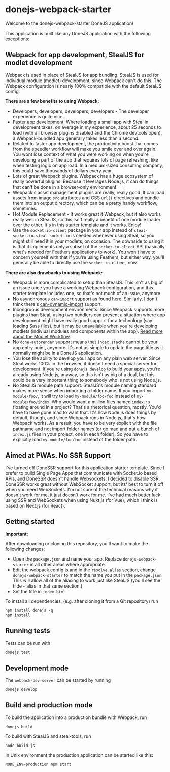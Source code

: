# donejs-webpack-starter

Welcome to the donejs-webpack-starter DoneJS application!

This application is built like any DoneJS application with the following exceptions:

## Webpack for app development, StealJS for modlet development
Webpack is used in place of StealJS for app bundling.  StealJS is used for individual module (modlet) development, since Webpack can't do this.  The Webpack configuration is nearly 100% compatible with the default StealJS config.

**There are a few benefits to using Webpack:**

- Developers, developers, developers, developers - The developer experience is quite nice.
- Faster app development.  Where loading a small app with Steal in development takes, on average in my experience, about 25 seconds to load (with all browser plugins disabled and the Chrome devtools open), a Webpack-bundled app generally takes less than a second.
- Related to faster app development, the productivity boost that comes from the speedier workflow will make you smile over and over again.  You wont lose context of what you were working on when you're developing a part of the app that requires lots of page refreshing, like when testing logic on app load.  In a medium-sized consulting company, this could save thousands of dollars every year.
- Lots of great Webpack plugins.  Webpack has a huge ecosystem of really powerful plugins.  Because it leverages Node.js, it can do things that can't be done in a browser-only environment.
- Webpack's asset management plugins are really, really good.  It can load assets from image `src` attributes and CSS `url()` directives and bundle them into an output directory, which can be a pretty handy workflow, sometimes.
- Hot Module Replacement - It works great it Webpack, but it also works really well in StealJS, so this isn't really a benefit of one module loader over the other.  It's in this starter template and it works.  Enjoy!
- Use the `socket.io-client` package in your app instead of `steal-socket.io`.  `steal-socket.io` is needed whenever using Steal, so you might still need it in your modlets, on occasion.  The downside to using it is that it implements only a subset of the `socket.io-client` API (basically what's needed for Feathers applications to work).  You won't have to concern yourself with that if you're using Feathers, but either way, you'll generally be able to directly use the `socket.io-client`, now.


**There are also drawbacks to using Webpack:**

- Webpack is more complicated to setup than StealJS.  This isn't as big of an issue once you have a working Webpack configuration, and this starter template includes one, so that's not much of an issue, anymore.
- No asynchronous `can-import` support as found [here](https://canjs.com/doc/can-view-import.html#_can_importfrom__MODULE_NAME__content__can_import_). Similarly, I don't think there's [can-dynamic-import](https://canjs.com/doc/can-view-import.html#_can_dynamic_importfrom__MODULE_NAME__content__can_import_) support.
- Incongruous development environments: Since Webpack supports more plugins than Steal, using two bundlers can present a situation where app development might have really good support for a technology (say loading Sass files), but it may be unavailable when you're developing modlets (indiviual modules and components within the app).  [Read more about the Modlet Workflow](https://css-tricks.com/key-building-large-javascript-apps-modlet-workflow/).
- No `done-autorender` support means that `index.stache` cannot be your app entry point, anymore.  It's not as simple to update the page title as it normally might be in a DoneJS application.
- You lose the ability to develop your app on any plain web server.  Since Steal works 100% in the browser, it doesn't need a special server for development.  If you're using `donejs develop` to build your apps, you're already using Node.js, anyway, so this isn't as big of a deal, but this could be a very important thing to somebody who is not using Node.js.
- No StealJS module path support.  StealJS's module naming standard makes more sense when importing a folder name.  If you import `my-module/foo/`, it will try to load `my-module/foo/foo` instead of `my-module/foo/index`.  Who would want a million files named `index.js` floating around in a project?  That's a rhetorical question, mostly.  You'd have to have gone mad to want that.  It's how Node.js does things by default, though, and since Webpack runs in Node.js, that's how Webpack works.  As a result, you have to be very explicit with the file pathname and not import folder names (or go mad and put a bunch of `index.js` files in your project, one in each folder).  So you have to explicitly load `my-module/foo/foo` instead of the folder path.

## Aimed at PWAs. No SSR Support
I've turned off DoneSSR support for this application starter template.  Since I prefer to build Single Page Apps that communicate with Socket.io based APIs, and DoneSSR doesn't handle Websockets, I decided to disable SSR.  DoneSSR works great without WebSocket support, but its' best to turn it off when you need WebSockets.  I'm not sure of the technical reasons why it doesn't work for me, it just doesn't work for me.  I've had much better luck using SSR and WebSockets when using Nuxt.js (for Vue), which I think is based on Next.js (for React).

## Getting started

**Important:**

After downloading or cloning this repository, you'll want to make the following changes:
- Open the `package.json` and name your app.  Replace `donejs-webpack-starter` in all other areas where appropriate.
- Edit the webpack.config.js and in the `resolve.alias` section, change `donejs-webpack-starter` to match the name you put in the `package.json`.  This will allow all of the aliasing to work just like StealJS (you'll see the tilde `~` alias in that same section.)
- Set the title in `index.html`

To install all dependencies, (e.g. after cloning it from a Git repository) run

```
npm install donejs -g
npm install
```

## Running tests

Tests can be run with

```
donejs test
```

## Development mode

The `webpack-dev-server` can be started by running

```
donejs develop
```


## Build and production mode

To build the application into a production bundle with Webpack, run

```
donejs build
```

To build with StealJS and steal-tools, run

```
node build.js
```

In Unix environment the production application can be started like this:

```
NODE_ENV=production npm start
```
